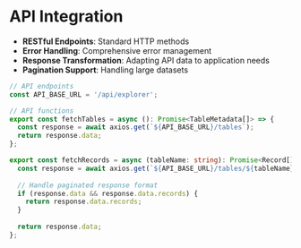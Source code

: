 # API Integration

- **RESTful Endpoints**: Standard HTTP methods
- **Error Handling**: Comprehensive error management
- **Response Transformation**: Adapting API data to application needs
- **Pagination Support**: Handling large datasets

```typescript
// API endpoints
const API_BASE_URL = '/api/explorer';

// API functions
export const fetchTables = async (): Promise<TableMetadata[]> => {
  const response = await axios.get(`${API_BASE_URL}/tables`);
  return response.data;
};

export const fetchRecords = async (tableName: string): Promise<Record[]> => {
  const response = await axios.get(`${API_BASE_URL}/tables/${tableName}/records`);
  
  // Handle paginated response format
  if (response.data && response.data.records) {
    return response.data.records;
  }
  
  return response.data;
};
```
